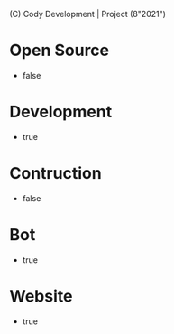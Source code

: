 (C) Cody Development | Project (8"2021")

# Open Source

- false

# Development

- true

# Contruction

- false

# Bot

- true

# Website

- true
